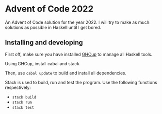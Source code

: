 # Advent of Code 2022

An Advent of Code solution for the year 2022. I will try to make as much solutions as possible in Haskell until I get bored.

## Installing and developing

First off, make sure you have installed [GHCup](https://www.haskell.org/ghcup/) to manage all Haskell tools.

Using GHCup, install cabal and stack.

Then, use `cabal update` to build and install all dependencies.

Stack is used to build, run and test the program. Use the following functions respectively:

- `stack build`
- `stack run`
- `stack test`
